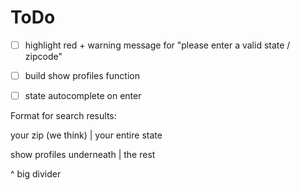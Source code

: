 # ToDo
- [ ] highlight red + warning message for "please enter a valid state / zipcode"
- [ ] build show profiles function
- [ ] state autocomplete on enter


Format for search results:

your zip (we think) | your entire state

show profiles underneath | the rest

^ big divider
